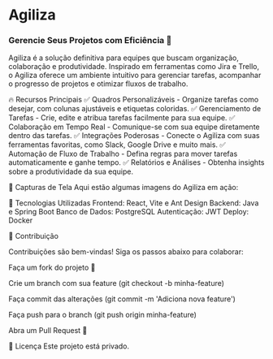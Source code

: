 # Agiliza
### Gerencie Seus Projetos com Eficiência 🚀

Agiliza é a solução definitiva para equipes que buscam organização, colaboração e produtividade. Inspirado em ferramentas como Jira e Trello, o Agiliza oferece um ambiente intuitivo para gerenciar tarefas, acompanhar o progresso de projetos e otimizar fluxos de trabalho.

🔥 Recursos Principais
✅ Quadros Personalizáveis - Organize tarefas como desejar, com colunas ajustáveis e etiquetas coloridas.
✅ Gerenciamento de Tarefas - Crie, edite e atribua tarefas facilmente para sua equipe.
✅ Colaboração em Tempo Real - Comunique-se com sua equipe diretamente dentro das tarefas.
✅ Integrações Poderosas - Conecte o Agiliza com suas ferramentas favoritas, como Slack, Google Drive e muito mais.
✅ Automação de Fluxo de Trabalho - Defina regras para mover tarefas automaticamente e ganhe tempo.
✅ Relatórios e Análises - Obtenha insights sobre a produtividade da sua equipe.

📸 Capturas de Tela
Aqui estão algumas imagens do Agiliza em ação:

📌 Tecnologias Utilizadas
Frontend: React, Vite e Ant Design
Backend: Java e Spring Boot
Banco de Dados: PostgreSQL
Autenticação: JWT
Deploy: Docker

🤝 Contribuição

Contribuições são bem-vindas! Siga os passos abaixo para colaborar:

Faça um fork do projeto 🍴

Crie um branch com sua feature (git checkout -b minha-feature)

Faça commit das alterações (git commit -m 'Adiciona nova feature')

Faça push para o branch (git push origin minha-feature)

Abra um Pull Request 🚀

📄 Licença
Este projeto está privado.
